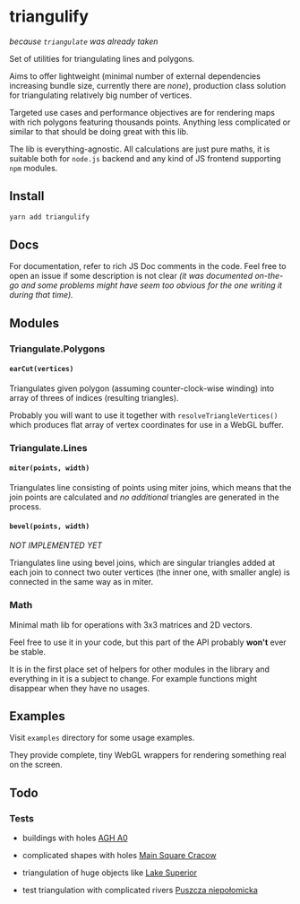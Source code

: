 # triangulify

_because `triangulate` was already taken_

Set of utilities for triangulating lines and polygons.

Aims to offer lightweight (minimal number of external dependencies increasing bundle size, currently there are _none_), production class solution for triangulating relatively big number of vertices.

Targeted use cases and performance objectives are for rendering maps with rich polygons featuring thousands points. Anything less complicated or similar to that should be doing great with this lib.

The lib is everything-agnostic. All calculations are just pure maths, it is suitable both for `node.js` backend and any kind of JS frontend supporting `npm` modules.

## Install
```bash
yarn add triangulify
```

## Docs
For documentation, refer to rich JS Doc comments in the code. Feel free to open an issue if some description is not clear _(it was documented on-the-go and some problems might have seem too obvious for the one writing it during that time)._

## Modules

### Triangulate.Polygons

#### `earCut(vertices)`
Triangulates given polygon (assuming counter-clock-wise winding) into array of threes of indices (resulting triangles).

Probably you will want to use it together with `resolveTriangleVertices()` which produces flat array of vertex coordinates for use in a WebGL buffer.

### Triangulate.Lines

#### `miter(points, width)`

Triangulates line consisting of points using miter joins, which means that the join points are calculated and _no additional_ triangles are generated in the process.

#### `bevel(points, width)`

_NOT IMPLEMENTED YET_

Triangulates line using bevel joins, which are singular triangles added at each join to connect two outer vertices (the inner one, with smaller angle) is connected in the same way as in miter.

### Math

Minimal math lib for operations with 3x3 matrices and 2D vectors.

Feel free to use it in your code, but this part of the API probably **won't** ever be stable.

It is in the first place set of helpers for other modules in the library and everything in it is a subject to change. For example functions might disappear when they have no usages.

## Examples

Visit `examples` directory for some usage examples.

They provide complete, tiny WebGL wrappers for rendering something real on the screen.

## Todo

### Tests

- buildings with holes [AGH A0](https://www.openstreetmap.org/relation/3111004)

- complicated shapes with holes [Main Square Cracow](https://www.openstreetmap.org/relation/3278602)

- triangulation of huge objects like [Lake Superior](https://www.openstreetmap.org/relation/4039486)

- test triangulation with complicated rivers [Puszcza niepołomicka](https://www.openstreetmap.org/#map=12/47.9571/43.3078)